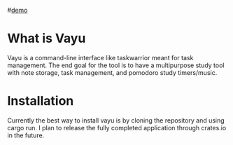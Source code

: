 #[demo](target\release\examples\demo.png)

# What is Vayu
Vayu is a command-line interface like taskwarrior meant for task management. The end goal for the tool is to have a multipurpose study tool with note storage, task management, and pomodoro study timers/music.
# Installation
Currently the best way to install vayu is by cloning the repository and using cargo run. I plan to release the fully completed application through crates.io in the future.
